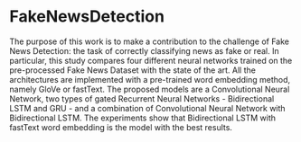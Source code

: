 # FakeNewsDetection

The purpose of this work is to make a contribution to the challenge of Fake News Detection:
the task of correctly classifying news as fake or real. In particular, this study compares
four different neural networks trained on the pre-processed Fake News Dataset with the
state of the art. All the architectures are implemented with a pre-trained word embedding
method, namely GloVe or fastText. The proposed models are a Convolutional Neural Network,
two types of gated Recurrent Neural Networks - Bidirectional LSTM and GRU - and a
combination of Convolutional Neural Network with Bidirectional LSTM. The experiments
show that Bidirectional LSTM with fastText word embedding is the model with the best
results.
